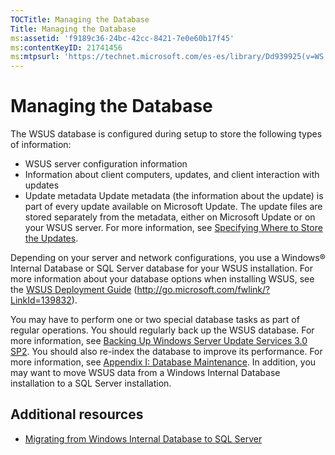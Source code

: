 ```yaml
---
TOCTitle: Managing the Database
Title: Managing the Database
ms:assetid: 'f9189c36-24bc-42cc-8421-7e0e60b17f45'
ms:contentKeyID: 21741456
ms:mtpsurl: 'https://technet.microsoft.com/es-es/library/Dd939925(v=WS.10)'
---
```


Managing the Database
=====================

The WSUS database is configured during setup to store the following types of information:

-   WSUS server configuration information
-   Information about client computers, updates, and client interaction with updates
-   Update metadata
    Update metadata (the information about the update) is part of every update available on Microsoft Update. The update files are stored separately from the metadata, either on Microsoft Update or on your WSUS server. For more information, see [Specifying Where to Store the Updates](https://technet.microsoft.com/d91ad718-d826-48ce-8a6b-a8cd984b315a).

Depending on your server and network configurations, you use a Windows® Internal Database or SQL Server database for your WSUS installation. For more information about your database options when installing WSUS, see the [WSUS Deployment Guide](http://go.microsoft.com/fwlink/?linkid=139832) (http://go.microsoft.com/fwlink/?LinkId=139832).

You may have to perform one or two special database tasks as part of regular operations. You should regularly back up the WSUS database. For more information, see [Backing Up Windows Server Update Services 3.0 SP2](https://technet.microsoft.com/df778948-c8eb-4b09-8db3-94a496340713). You should also re-index the database to improve its performance. For more information, see [Appendix I: Database Maintenance](https://technet.microsoft.com/0077e395-434d-4f60-85a0-ed3091449235). In addition, you may want to move WSUS data from a Windows Internal Database installation to a SQL Server installation.

Additional resources
--------------------

-   [Migrating from Windows Internal Database to SQL Server](https://technet.microsoft.com/d149b9a2-8aca-48f7-8387-bf9ee8383f73)
